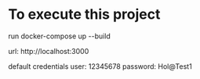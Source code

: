 # To execute this project

run docker-compose up --build

url: http://localhost:3000

default credentials
user: 12345678
password: Hol@Test1
